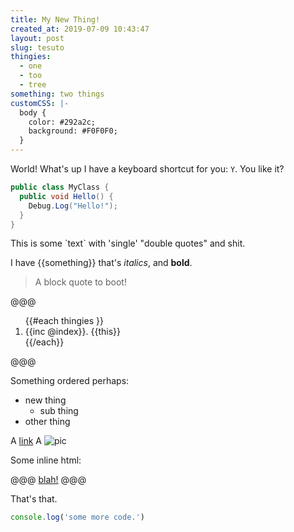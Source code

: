 ```yaml
---
title: My New Thing!
created_at: 2019-07-09 10:43:47
layout: post
slug: tesuto
thingies:
  - one
  - too
  - tree
something: two things
customCSS: |-
  body {
    color: #292a2c;
    background: #F0F0F0;
  }
---
```


World! What's up I have a keyboard shortcut for you: `Y`. You like it?

```csharp
public class MyClass {
  public void Hello() {
    Debug.Log("Hello!");
  }
}
```

This is some \`text\` with 'single' "double quotes" and shit.

I have {{something}} that's _italics_, and **bold**.

> A block quote to boot!

@@@
<ol>
{{#each thingies }}
<li>{{inc @index}}. {{this}}</li>
{{/each}}
</ol>
@@@

Something ordered perhaps:

- new thing
  - sub thing
- other thing

A [link](http://index.hu/)
A ![pic](c4d.jpeg)

Some inline html:

@@@
<a href="http://blah.hu">blah!</a>
@@@

That's that.

```js
console.log('some more code.')
```
